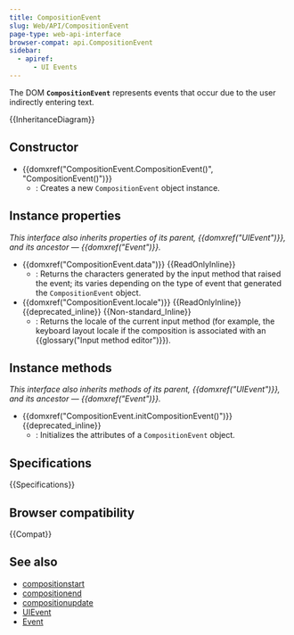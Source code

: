 ```yaml
---
title: CompositionEvent
slug: Web/API/CompositionEvent
page-type: web-api-interface
browser-compat: api.CompositionEvent
sidebar:
  - apiref:
      - UI Events
---
```


The DOM **`CompositionEvent`** represents events that occur due to the user indirectly entering text.

{{InheritanceDiagram}}

## Constructor

- {{domxref("CompositionEvent.CompositionEvent()", "CompositionEvent()")}}
  - : Creates a new `CompositionEvent` object instance.

## Instance properties

_This interface also inherits properties of its parent, {{domxref("UIEvent")}}, and its ancestor — {{domxref("Event")}}._

- {{domxref("CompositionEvent.data")}} {{ReadOnlyInline}}
  - : Returns the characters generated by the input method that raised the event; its varies depending on the type of event that generated the `CompositionEvent` object.
- {{domxref("CompositionEvent.locale")}} {{ReadOnlyInline}} {{deprecated_inline}} {{Non-standard_Inline}}
  - : Returns the locale of the current input method (for example, the keyboard layout locale if the composition is associated with an {{glossary("Input method editor")}}).

## Instance methods

_This interface also inherits methods of its parent, {{domxref("UIEvent")}}, and its ancestor — {{domxref("Event")}}._

- {{domxref("CompositionEvent.initCompositionEvent()")}} {{deprecated_inline}}
  - : Initializes the attributes of a `CompositionEvent` object.

## Specifications

{{Specifications}}

## Browser compatibility

{{Compat}}

## See also

- [compositionstart](/en-US/docs/Web/API/Element/compositionstart_event)
- [compositionend](/en-US/docs/Web/API/Element/compositionend_event)
- [compositionupdate](/en-US/docs/Web/API/Element/compositionupdate_event)
- [UIEvent](/en-US/docs/Web/API/UIEvent)
- [Event](/en-US/docs/Web/API/Event)

